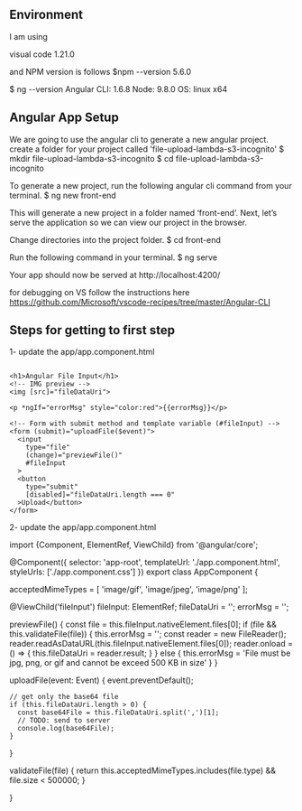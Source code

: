 ## Environment

I am using 

visual code 1.21.0

and NPM version is follows
$npm --version
5.6.0

$ ng --version
Angular CLI: 1.6.8
Node: 9.8.0
OS: linux x64

## Angular App Setup
We are going to use the angular cli to generate a new angular project. 
create a folder for your project called 'file-upload-lambda-s3-incognito'
$ mkdir file-upload-lambda-s3-incognito
$ cd file-upload-lambda-s3-incognito

To generate a new project, run the following angular cli command from your terminal.
$ ng new front-end

This will generate a new project in a folder named ‘front-end’. Next, let’s serve the application so we can view our project in the browser.

Change directories into the project folder.
$ cd front-end

Run the following command in your terminal.
$ ng serve

Your app should now be served at http://localhost:4200/

for debugging on VS follow the instructions here https://github.com/Microsoft/vscode-recipes/tree/master/Angular-CLI

## Steps for getting to first step

1- update the app/app.component.html

```

<h1>Angular File Input</h1>
<!-- IMG preview -->
<img [src]="fileDataUri">

<p *ngIf="errorMsg" style="color:red">{{errorMsg}}</p>

<!-- Form with submit method and template variable (#fileInput) -->
<form (submit)="uploadFile($event)">
  <input
    type="file"
    (change)="previewFile()"
    #fileInput
  >
  <button
    type="submit"
    [disabled]="fileDataUri.length === 0"
  >Upload</button>
</form>

```

2- update the app/app.component.html

import {Component, ElementRef, ViewChild} from '@angular/core';

@Component({
  selector: 'app-root',
  templateUrl: './app.component.html',
  styleUrls: ['./app.component.css']
})
export class AppComponent {

  acceptedMimeTypes = [
    'image/gif',
    'image/jpeg',
    'image/png'
  ];

  @ViewChild('fileInput') fileInput: ElementRef;
  fileDataUri = '';
  errorMsg = '';

  previewFile() {
    const file = this.fileInput.nativeElement.files[0];
    if (file && this.validateFile(file)) {
      this.errorMsg = '';
      const reader = new FileReader();
      reader.readAsDataURL(this.fileInput.nativeElement.files[0]);
      reader.onload = () => {
        this.fileDataUri = reader.result;
      }
    } else {
      this.errorMsg = 'File must be jpg, png, or gif and cannot be exceed 500 KB in size'
    }
  }

  uploadFile(event: Event) {
    event.preventDefault();

    // get only the base64 file
    if (this.fileDataUri.length > 0) {
      const base64File = this.fileDataUri.split(',')[1];
      // TODO: send to server
      console.log(base64File);
    }

  }

  validateFile(file) {
    return this.acceptedMimeTypes.includes(file.type) && file.size < 500000;
  }

}